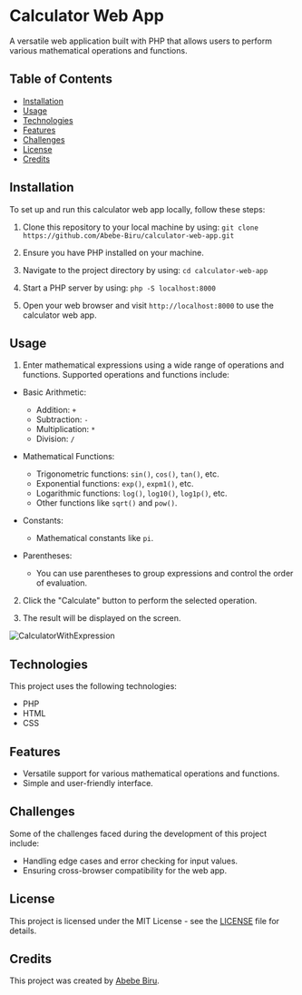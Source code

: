 # Calculator Web App

A versatile web application built with PHP that allows users to perform various mathematical operations and functions.

## Table of Contents

- [Installation](#installation)
- [Usage](#usage)
- [Technologies](#technologies)
- [Features](#features)
- [Challenges](#challenges)
- [License](#license)
- [Credits](#credits)

<a name="installation"></a>
## Installation

To set up and run this calculator web app locally, follow these steps:

1. Clone this repository to your local machine by using: `git clone https://github.com/Abebe-Biru/calculator-web-app.git`

2. Ensure you have PHP installed on your machine.

3. Navigate to the project directory by using: `cd calculator-web-app`

4. Start a PHP server by using: `php -S localhost:8000`

5. Open your web browser and visit `http://localhost:8000` to use the calculator web app.

<a name="usage"></a>
## Usage

1. Enter mathematical expressions using a wide range of operations and functions. Supported operations and functions include:

- Basic Arithmetic:
  - Addition: `+`
  - Subtraction: `-`
  - Multiplication: `*`
  - Division: `/`

- Mathematical Functions:
  - Trigonometric functions: `sin()`, `cos()`, `tan()`, etc.
  - Exponential functions: `exp()`, `expm1()`, etc.
  - Logarithmic functions: `log()`, `log10()`, `log1p()`, etc.
  - Other functions like `sqrt()` and `pow()`.

- Constants:
  - Mathematical constants like `pi`.

- Parentheses:
  - You can use parentheses to group expressions and control the order of evaluation.

2. Click the "Calculate" button to perform the selected operation.

3. The result will be displayed on the screen.

<!-- ![Calculator](https://i.imgur.com/kdBf903.png) -->
![CalculatorWithExpression](https://i.imgur.com/zqeQVBh.png)

<a name="technologies"></a>
## Technologies

This project uses the following technologies:

- PHP
- HTML
- CSS

<a name="features"></a>
## Features

- Versatile support for various mathematical operations and functions.
- Simple and user-friendly interface.

<a name="challenges"></a>
## Challenges

Some of the challenges faced during the development of this project include:

- Handling edge cases and error checking for input values.
- Ensuring cross-browser compatibility for the web app.

<a name="license"></a>
## License

This project is licensed under the MIT License - see the [LICENSE](LICENSE) file for details.

<a name="credits"></a>
## Credits

This project was created by [Abebe Biru](https://linkedin.com/abebe-biru).
